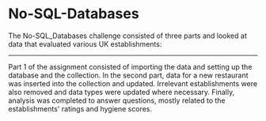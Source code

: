 # **No-SQL-Databases**

The No-SQL_Databases challenge consisted of three parts and looked at data that evaluated various UK establishments:

--- 

Part 1 of the assignment consisted of importing the data and setting up the database and the collection. In the second part, data for a new restaurant was inserted into the collection and updated. Irrelevant establishments were also removed and data types were updated where necessary. Finally, analysis was completed to answer questions, mostly related to the establishments' ratings and hygiene scores. 